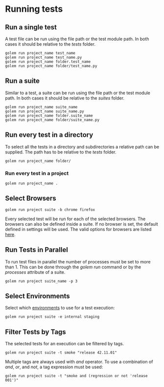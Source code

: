 Running tests
==================================================

## Run a single test

A test file can be run using the file path or the test module path.
In both cases it should be relative to the *tests* folder.
```
golem run project_name test_name
golem run project_name test_name.py
golem run project_name folder.test_name
golem run project_name folder/test_name.py
```

## Run a suite

Similar to a test, a suite can be run using the file path or the test module path.
In both cases it should be relative to the *suites* folder.

```
golem run project_name suite_name
golem run project_name suite_name.py
golem run project_name folder.suite_name
golem run project_name folder/suite_name.py
```

## Run every test in a directory

To select all the tests in a directory and subdirectories a relative path can be supplied.
The path has to be relative to the *tests* folder.

```
golem run project_name folder/
```

### Run every test in a project

```
golem run project_name .
```

## Select Browsers

```
golem run project suite -b chrome firefox
```

Every selected test will be run for each of the selected browsers.
The browsers can also be defined inside a suite.
If no browser is set, the default defined in settings will be used.
The valid options for browsers are listed [here](browsers.html#valid-options).

## Run Tests in Parallel

To run test files in parallel the number of processes must be set to more than 1.
This can be done through the *golem run* command or by the *processes* attribute of a suite. 

```
golem run project suite_name -p 3
```

## Select Environments

Select which [environments](test-data.html#environments) to use for a test execution:

```
golem run project suite -e internal staging
```

## Filter Tests by Tags

The selected tests for an execution can be filtered by tags.

```
golem run project suite -t smoke "release 42.11.01"
```

Multiple tags are always used with *and* operator.
To use a combination of *and*, *or*, and *not*, a tag expression must be used:

```
golem run project suite -t "smoke and (regression or not 'release 001')"
``` 
